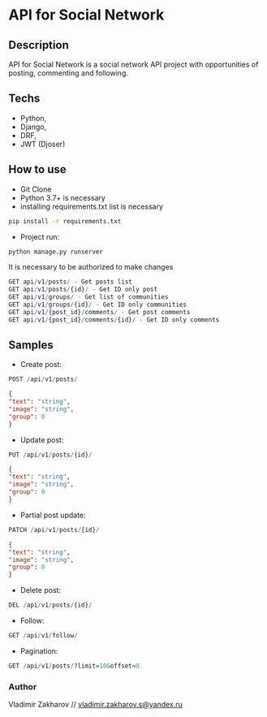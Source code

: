 # API for Social Network

## Description

API for Social Network is a social network API project with opportunities of posting, commenting and following.

## Techs

* Python,
* Django,
* DRF,
* JWT (Djoser)

## How to use

- Git Clone
- Python 3.7+ is necessary
- installing requirements.txt list is necessary

```bash
pip install -r requirements.txt
```

- Project run:

```bash
python manage.py runserver
```

It is necessary to be authorized to make changes

```r
GET api/v1/posts/ - Get posts list
GET api/v1/posts/{id}/ - Get ID only post
GET api/v1/groups/ - Get list of communities
GET api/v1/groups/{id}/ - Get ID only communities
GET api/v1/{post_id}/comments/ - Get post comments
GET api/v1/{post_id}/comments/{id}/ - Get ID only comments
```

## Samples

- Create post:

```r
POST /api/v1/posts/
```


```json
{
"text": "string",
"image": "string",
"group": 0
}
```

- Update post:

```r
PUT /api/v1/posts/{id}/
```


```json
{
"text": "string",
"image": "string",
"group": 0
}
```

- Partial post update:

```r
PATCH /api/v1/posts/{id}/
```


```json
{
"text": "string",
"image": "string",
"group": 0
}
```

- Delete post:

```r
DEL /api/v1/posts/{id}/
```

- Follow:

```r
GET /api/v1/follow/
```

- Pagination:

```r
GET /api/v1/posts/?limit=10&offset=0
```

### Author

Vladimir Zakharov // vladimir.zakharov.s@yandex.ru
